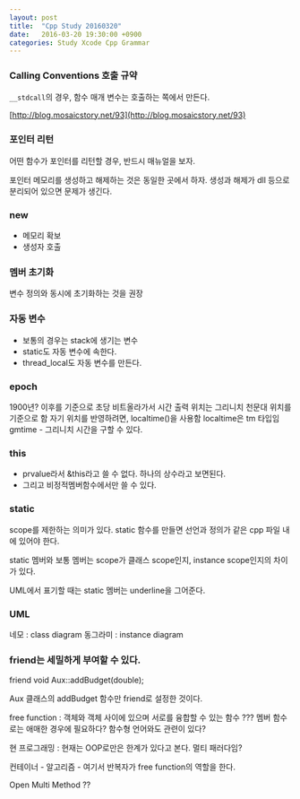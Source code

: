 ```yaml
---
layout: post
title:  "Cpp Study 20160320"
date:   2016-03-20 19:30:00 +0900
categories: Study Xcode Cpp Grammar
---
```



### Calling Conventions 호출 규약

`__stdcall`의 경우, 함수 매개 변수는 호출하는 쪽에서 만든다.

[http://blog.mosaicstory.net/93](http://blog.mosaicstory.net/93)

### 포인터 리턴

어떤 함수가 포인터를 리턴할 경우, 반드시 매뉴얼을 보자.

포인터 메모리를 생성하고 해제하는 것은 동일한 곳에서 하자. 생성과 해제가 dll 등으로 분리되어 있으면 문제가 생긴다.

### new

* 메모리 확보
* 생성자 호출

### 멤버 초기화

변수 정의와 동시에 초기화하는 것을 권장

### 자동 변수

* 보통의 경우는 stack에 생기는 변수
* static도 자동 변수에 속한다.
* thread_local도 자동 변수를 만든다.

### epoch

1900년? 이후를 기준으로 초당 비트올라가서 시간 출력
위치는 그리니치 천문대 위치를 기준으로 함
자기 위치를 반영하려면, localtime()을 사용함 localtime은 tm 타입임
gmtime - 그리니치 시간을 구할 수 있다.


### this

* prvalue라서 &this라고 쓸 수 없다. 하나의 상수라고 보면된다.
* 그리고 비정적멤버함수에서만 쓸 수 있다.


### static

scope를 제한하는 의미가 있다.
static 함수를 만들면 선언과 정의가 같은 cpp 파일 내에 있어야 한다.

static 멤버와 보통 멤버는 scope가 클래스 scope인지, instance scope인지의 차이가 있다.

UML에서 표기할 때는 static 멤버는 underline을 그어준다.

### UML

네모 : class diagram
동그라미 : instance diagram

### friend는 세밀하게 부여할 수 있다.

friend void Aux::addBudget(double);

Aux 클래스의 addBudget 함수만 friend로 설정한 것이다.

free function : 객체와 객체 사이에 있으며 서로를 융합할 수 있는 함수 ??? 멤버 함수로는 애매한 경우에 필요하다? 함수형 언어와도 관련이 있다?

현 프로그래밍 : 현재는 OOP로만은 한계가 있다고 본다. 멀티 패러다임?

컨테이너 - 알고리즘 - 여기서 반복자가 free function의 역할을 한다.

Open Multi Method ??
